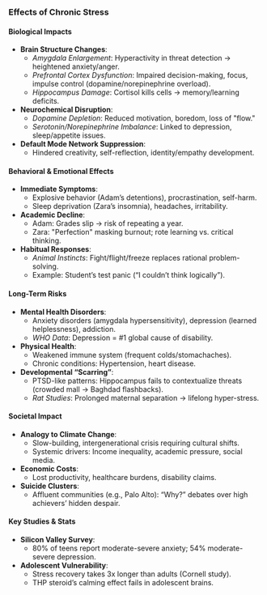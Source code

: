 





### Effects of Chronic Stress

#### **Biological Impacts**

- **Brain Structure Changes**:
    - _Amygdala Enlargement_: Hyperactivity in threat detection → heightened anxiety/anger.
    - _Prefrontal Cortex Dysfunction_: Impaired decision-making, focus, impulse control (dopamine/norepinephrine overload).
    - _Hippocampus Damage_: Cortisol kills cells → memory/learning deficits.
- **Neurochemical Disruption**:
    - _Dopamine Depletion_: Reduced motivation, boredom, loss of "flow."
    - _Serotonin/Norepinephrine Imbalance_: Linked to depression, sleep/appetite issues.
- **Default Mode Network Suppression**:
    - Hindered creativity, self-reflection, identity/empathy development.

#### **Behavioral & Emotional Effects**

- **Immediate Symptoms**:
    - Explosive behavior (Adam’s detentions), procrastination, self-harm.
    - Sleep deprivation (Zara’s insomnia), headaches, irritability.
- **Academic Decline**:
    - Adam: Grades slip → risk of repeating a year.
    - Zara: "Perfection" masking burnout; rote learning vs. critical thinking.
- **Habitual Responses**:
    - _Animal Instincts_: Fight/flight/freeze replaces rational problem-solving.
    - Example: Student’s test panic (“I couldn’t think logically”).

#### **Long-Term Risks**

- **Mental Health Disorders**:
    - Anxiety disorders (amygdala hypersensitivity), depression (learned helplessness), addiction.
    - _WHO Data_: Depression = #1 global cause of disability.
- **Physical Health**:
    - Weakened immune system (frequent colds/stomachaches).
    - Chronic conditions: Hypertension, heart disease.
- **Developmental “Scarring”**:
    - PTSD-like patterns: Hippocampus fails to contextualize threats (crowded mall → Baghdad flashbacks).
    - _Rat Studies_: Prolonged maternal separation → lifelong hyper-stress.

#### **Societal Impact**

- **Analogy to Climate Change**:
    - Slow-building, intergenerational crisis requiring cultural shifts.
    - Systemic drivers: Income inequality, academic pressure, social media.
- **Economic Costs**:
    - Lost productivity, healthcare burdens, disability claims.
- **Suicide Clusters**:
    - Affluent communities (e.g., Palo Alto): “Why?” debates over high achievers’ hidden despair.

#### **Key Studies & Stats**

- **Silicon Valley Survey**:
    - 80% of teens report moderate-severe anxiety; 54% moderate-severe depression.
- **Adolescent Vulnerability**:
    - Stress recovery takes 3x longer than adults (Cornell study).
    - THP steroid’s calming effect fails in adolescent brains.






